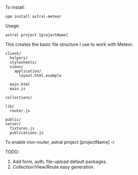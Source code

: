 To install:
```
npm install astral-meteor
```

Usage: 
```
astral project [projectName]
```

This creates the basic file structure I use to work with Meteor.

```
client/
  helpers/
  stylesheets/
  views/
    application/
      layout.html.example

  main.html
  main.js

collections/

lib/
  router.js

public/
server/
  fixtures.js
  publications.js

```

To enable iron-router, astral project [projectName] -r

TODO:

1. Add form, auth, file-upload default packages.
2. Collection/View/Route easy generation.

